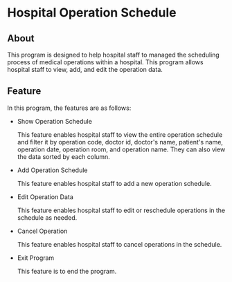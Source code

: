 # Hospital Operation Schedule
## About
This program is designed to help hospital staff to managed the scheduling process of medical operations within a hospital. This program allows hospital staff to view, add, and edit the operation data.
## Feature
In this program, the features are as follows:
- Show Operation Schedule
  
  This feature enables hospital staff to view the entire operation schedule and filter it by operation code, doctor id, doctor's name, patient's name, operation date, operation room, and operation name. They can also view the data sorted by each column.
- Add Operation Schedule

  This feature enables hospital staff to add a new operation schedule.
- Edit Operation Data

  This feature enables hospital staff to edit or reschedule operations in the schedule as needed.
- Cancel Operation

  This feature enables hospital staff to cancel operations in the schedule.
- Exit Program

  This feature is to end the program.
